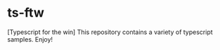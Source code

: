 # ts-ftw
[Typescript for the win] This repository contains a variety of typescript samples. Enjoy! 
